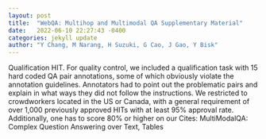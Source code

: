 ```yaml
---
layout: post
title:  "WebQA: Multihop and Multimodal QA Supplementary Material"
date:   2022-06-10 22:27:43 -0400
categories: jekyll update
author: "Y Chang, M Narang, H Suzuki, G Cao, J Gao, Y Bisk"
---
```

Qualification HIT. For quality control, we included a qualification task with 15 hard coded QA pair annotations, some of which obviously violate the annotation guidelines. Annotators had to point out the problematic pairs and explain in what ways they did not follow the instructions. We restricted to crowdworkers located in the US or Canada, with a general requirement of over 1,000 previously approved HITs with at least 95% approval rate. Additionally, one has to score 80% or higher on our  Cites: MultiModalQA: Complex Question Answering over Text, Tables
